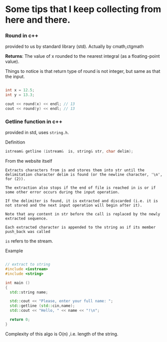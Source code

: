 # Some tips that I keep collecting from here and there.

### Round in c++

provided to us by standard library (std). Actually by cmath,ctgmath

**Returns**: The value of x rounded to the nearest integral (as a floating-point value).

Things to notice is that return type of round is not integer, but same as that the input.

```cpp

int x = 12.5;
int y = 13.3;

cout << round(x) << endl; // 13
cout << round(y) << endl; // 13

```



### Getline function in c++

provided in std, uses `string.h`.

Definition

```cpp
istream& getline (istream&  is, string& str, char delim);
```


From the website itself

    Extracts characters from is and stores them into str until the delimitation character delim is found (or the newline character, '\n', for (2)).

    The extraction also stops if the end of file is reached in is or if some other error occurs during the input operation.

    If the delimiter is found, it is extracted and discarded (i.e. it is not stored and the next input operation will begin after it).

    Note that any content in str before the call is replaced by the newly extracted sequence.

    Each extracted character is appended to the string as if its member push_back was called


`is` refers to the stream.

Example

```cpp

// extract to string
#include <iostream>
#include <string>

int main ()
{
  std::string name;

  std::cout << "Please, enter your full name: ";
  std::getline (std::cin,name);
  std::cout << "Hello, " << name << "!\n";

  return 0;
}

```

Complexity of this algo is O(n) ,i.e. length of the string.

